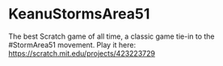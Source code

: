 # KeanuStormsArea51
The best Scratch game of all time, a classic game tie-in to the #StormArea51 movement.
Play it here: https://scratch.mit.edu/projects/423223729
